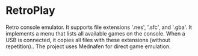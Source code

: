 # RetroPlay
Retro console emulator. It supports file extensions '.nes', '.sfc', and '.gba'. It implements a menu that lists all available games on the console. When a USB is connected, it copies all files with these extensions (without repetition).. The project uses Mednafen for direct game emulation.
